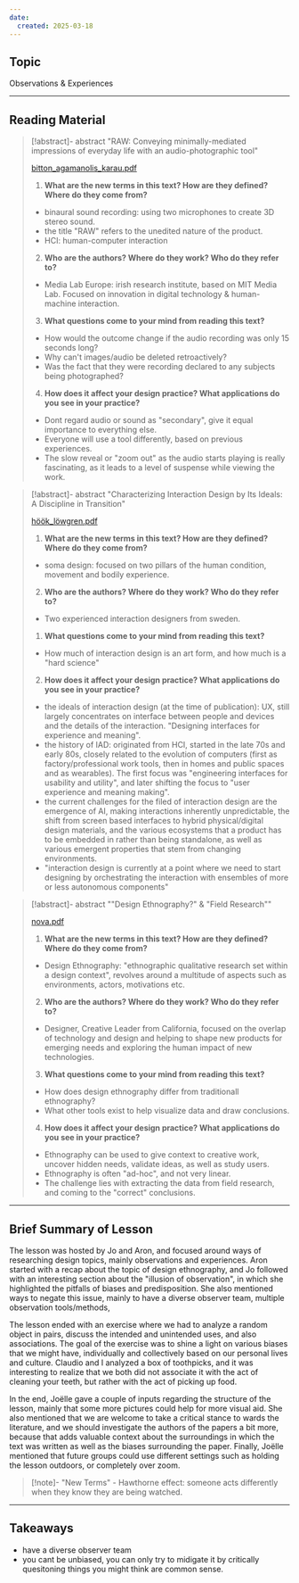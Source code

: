 ```yaml
---
date:
  created: 2025-03-18
---
```


## Topic
Observations & Experiences

___


## Reading Material

>[!abstract]- abstract "RAW: Conveying minimally-mediated impressions of everyday life with an audio-photographic tool"
>
>[bitton_agamanolis_karau.pdf](texts/week2/week2_bitton_agamanolis_karau.pdf)
>
>1) **What are the new terms in this text? How are they defined? Where do they come from?**
>
>- binaural  sound  recording: using two microphones to create 3D stereo sound.
>- the title "RAW" refers to the unedited nature of the product.
>- HCI: human-computer interaction
>
>
>2) **Who are the authors? Where do they work? Who do they refer to?**
>
>- Media Lab Europe: irish research institute, based on MIT Media Lab. Focused on innovation in digital technology & human-machine interaction.
>
>3) **What questions come to your mind from reading this text?**
>
>- How would the outcome change if the audio recording was only 15 seconds long?
>- Why can't images/audio be deleted retroactively?
>- Was the fact that they were recording declared to any subjects being photographed?
>
>4) **How does it affect your design practice? What applications do you see in your practice?**
>
>- Dont regard audio or sound as "secondary", give it equal importance to everything else.
>- Everyone will use a tool differently, based on previous experiences.
>- The slow reveal or "zoom out" as the audio starts playing is really fascinating, as it leads to a level of suspense while viewing the work.
>

>[!abstract]- abstract "Characterizing Interaction Design by Its Ideals: A Discipline in Transition"
>
>[höök_löwgren.pdf](texts/week2/week2_höök_löwgren.pdf)
>
>1) **What are the new terms in this text? How are they defined? Where do they come from?** 
>
>- soma design: focused on two pillars of the human condition, movement and bodily experience.
>
>
>2) **Who are the authors? Where do they work? Who do they refer to?**
>
>- Two experienced interaction designers from sweden.
>
>1) **What questions come to your mind from reading this text?**
>
>- How much of interaction design is an art form, and how much is a "hard science"
>
>2) **How does it affect your design practice? What applications do you see in your practice?**
>
>- the ideals of interaction design (at the time of publication): UX, still largely concentrates on interface between people and devices and the details of the interaction. "Designing interfaces for experience and meaning".
>- the history of IAD: originated from HCI, started in the late 70s and early 80s, closely related to the evolution of computers (first as factory/professional work tools, then in homes and public spaces and as wearables). The first focus was "engineering interfaces for usability and utility", and later shifting the focus to "user experience and meaning making".
>- the current challenges for the filed of interaction design are the emergence of AI, making interactions inherently unpredictable, the shift from screen based interfaces to hybrid physical/digital design materials, and the various ecosystems that a product has to be embedded in rather than being standalone, as well as various emergent properties that stem from changing environments.
>- "interaction design is currently at a point where we need to start 
>designing by orchestrating the interaction with ensembles of more or less autonomous components"
>

>[!abstract]- abstract ""Design Ethnography?" & "Field Research""
>
>[nova.pdf](texts/week2/week2_nova.pdf)
>
>1) **What are the new terms in this text? How are they defined? Where do they come from?**
>
>- Design Ethnography: "ethnographic qualitative research set within a design context", revolves around a multitude of aspects such as environments, actors, motivations etc.
>
>2) **Who are the authors? Where do they work? Who do they refer to?**
>
>- Designer, Creative Leader from California, focused on the overlap of technology and design and helping to shape new products for emerging needs and exploring the human impact of new technologies.
>
>3) **What questions come to your mind from reading this text?**
>
>- How does design ethnography differ from traditionall ethnography?
>- What other tools exist to help visualize data and draw conclusions.
>
>4) **How does it affect your design practice? What applications do you see in your practice?**
>
>- Ethnography can be used to give context to creative work, uncover hidden needs, validate ideas, as well as study users.
>- Ethnography is often "ad-hoc", and not very linear.
>- The challenge lies with extracting the data from field research, and coming to the "correct" conclusions.
>

___

## Brief Summary of Lesson
The lesson was hosted by Jo and Aron, and focused around ways of researching design topics, mainly observations and experiences. Aron started with a recap about the topic of design ethnography, and Jo followed with an interesting section about the "illusion of observation", in which she highlighted the pitfalls of biases and predisposition. She also mentioned ways to negate this issue, mainly to have a diverse observer team, multiple observation tools/methods, 

The lesson ended with an exercise where we had to analyze a random object in pairs, discuss the intended and unintended uses, and also associations. The goal of the exercise was to shine a light on various biases that we might have, individually and collectively based on our personal lives and culture. Claudio and I analyzed a box of toothpicks, and it was interesting to realize that we both did not associate it with the act of cleaning your teeth, but rather with the act of picking up food.

In the end, Joëlle gave a couple of inputs regarding the structure of the lesson, mainly that some more pictures could help for more visual aid. She also mentioned that we are welcome to take a critical stance to wards the literature, and we should investigate the authors of the papers a bit more, because that adds valuable context about the surroundings in which the text was written as well as the biases surrounding the paper. Finally, Joëlle mentioned that future groups could use different settings such as holding the lesson outdoors, or completely over zoom.

>[!note]- "New Terms"
    - Hawthorne effect: someone acts differently when they know they are being watched.

___

## Takeaways
- have a diverse observer team
- you cant be unbiased, you can only try to midigate it by critically quesitoning things you might think are common sense.